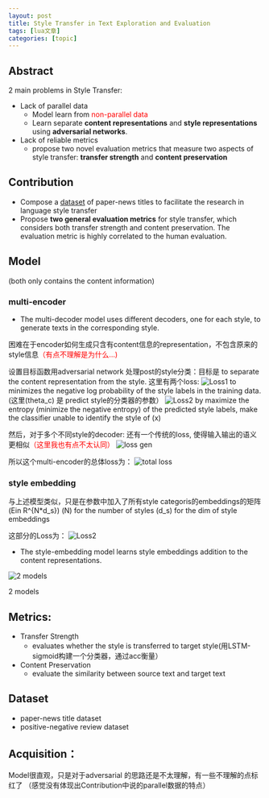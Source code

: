 ```yaml
---
layout: post
title: Style Transfer in Text Exploration and Evaluation 
tags: [lua文章]
categories: [topic]
---
```

<h2 id="abstract">Abstract</h2>
<p>2 main problems in Style Transfer:</p>
<ul>
<li>Lack of parallel data
<ul>
<li>Model learn from <font color="red">non-parallel data</font></li>
<li>Learn separate <strong>content representations</strong> and <strong>style representations</strong> using <strong>adversarial networks</strong>.</li>
</ul></li>
<li>Lack of reliable metrics
<ul>
<li>propose two novel evaluation metrics that measure two aspects of style transfer: <strong>transfer strength</strong> and <strong>content preservation</strong></li>
</ul></li>
</ul>
<h2 id="contribution">Contribution</h2>
<ul>
<li>Compose a <a href="https://github.com/fuzhenxin/textstyletransferdata" target="_blank" rel="noopener noreferrer">dataset</a> of paper-news titles to facilitate the research in language style transfer</li>
<li>Propose <strong>two general evaluation metrics</strong> for style transfer, which considers both transfer strength and content preservation. The evaluation metric is highly correlated to the human evaluation.</li>
</ul>
<h2 id="model">Model</h2>
<p>(both only contains the content information)</p>
<h3 id="multi-encoder">multi-encoder</h3>
<ul>
<li>The multi-decoder model uses different decoders, one for each style, to generate texts in the corresponding style.</li>
</ul>
<p>困难在于encoder如何生成只含有content信息的representation，不包含原来的style信息<font color="red">（有点不理解是为什么…)</font></p>
<p>设置目标函数用adversarial network 处理post的style分类：目标是 to separate the content representation from the style. 这里有两个loss: <img src="http://static.zybuluo.com/Preke/qhmh4o4giu7h1z3krd3n9qnb/image_1cs8n1gskhhu11r3ket1g1kaqbs.png" alt="Loss1"/> to minimizes the negative log probability of the style labels in the training data. (这里<span class="math inline">(theta_c)</span> 是 predict style的分类器的参数） <img src="http://static.zybuluo.com/Preke/y8oee035db5o9qpekcx5mhok/image_1cs8n5qv9v9k11611sqv1tu415sq19.png" alt="Loss2"/> by maximize the entropy (minimize the negative entropy) of the predicted style labels, make the classifier unable to identify the style of <span class="math inline">(x)</span></p>
<p>然后，对于多个不同style的decoder: 还有一个传统的loss, 使得输入输出的语义更相似<font color="red">（这里我也有点不太认同）</font> <img src="http://static.zybuluo.com/Preke/9b6a2z85xixmuk43xn11b85b/image_1cs8nfl7k14a91ro31stf5r11l5o1m.png" alt="loss gen"/></p>
<p>所以这个multi-encoder的总体loss为： <img src="http://static.zybuluo.com/Preke/ee85f56nen42jcewrseks92w/image_1cs8ngdnh1m6h127l4nc1jol15823.png" alt="total loss"/></p>
<h3 id="style-embedding">style embedding</h3>
<p>与上述模型类似，只是在参数中加入了所有style categoris的embeddings的矩阵<span class="math inline">(Ein R^{N*d_s})</span> <span class="math inline">(N)</span> for the number of styles <span class="math inline">(d_s)</span> for the dim of style embeddings</p>
<p>这部分的Loss为： <img src="http://static.zybuluo.com/Preke/vo7860x0z6e0jd2643citxrq/image_1cs8nq9t11a4r71e1nh69k2l7q2g.png" alt="Loss2"/></p>
<ul>
<li>The style-embedding model learns style embeddings addition to the content representations.</li>
</ul>
<div class="figure">
<img src="http://static.zybuluo.com/Preke/e1obhx207tcemqi309feb66d/image_1cs8ea9g6ic51tk367h1ob07gs9.png" alt="2 models"/>
<p class="caption">2 models</p>
</div>
<h2 id="metrics">Metrics:</h2>
<ul>
<li>Transfer Strength
<ul>
<li>evaluates whether the style is transferred to target style(用LSTM-sigmoid构建一个分类器，通过acc衡量）</li>
</ul></li>
<li>Content Preservation
<ul>
<li>evaluate the similarity between source text and target text</li>
</ul></li>
</ul>
<h2 id="dataset">Dataset</h2>
<ul>
<li>paper-news title dataset</li>
<li>positive-negative review dataset</li>
</ul>
<h2 id="acquisition">Acquisition：</h2>
<p>Model很直观，只是对于adversarial 的思路还是不太理解，有一些不理解的点标红了 （感觉没有体现出Contribution中说的parallel数据的特点）</p>